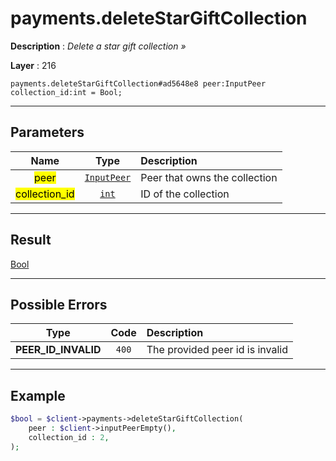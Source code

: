 # payments.deleteStarGiftCollection

**Description** : *Delete a star gift collection &raquo;*

**Layer** : 216

```tl
payments.deleteStarGiftCollection#ad5648e8 peer:InputPeer collection_id:int = Bool;
```

---

## Parameters

| Name | Type | Description |
| :---: | :---: | :--- |
| <mark>peer</mark> | [`InputPeer`](type/InputPeer) | Peer that owns the collection |
| <mark>collection_id</mark> | [`int`](type/int) | ID of the collection |

---

## Result

[Bool](type/Bool)

---

## Possible Errors

| Type | Code | Description |
| :---: | :---: | :--- |
| **PEER_ID_INVALID** | `400` | The provided peer id is invalid |

---

## Example

```php
$bool = $client->payments->deleteStarGiftCollection(
	peer : $client->inputPeerEmpty(),
	collection_id : 2,
);
```